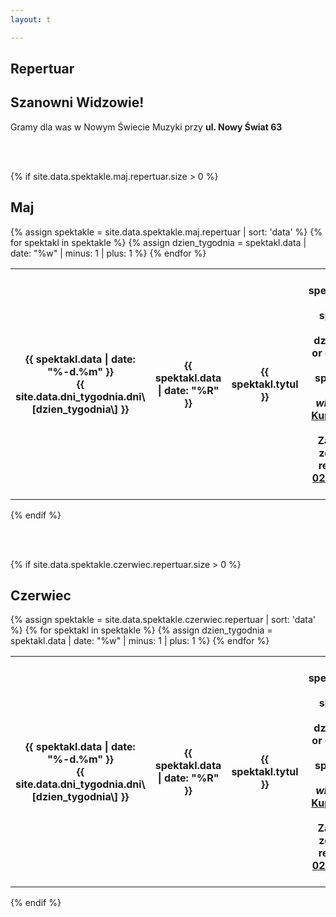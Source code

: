 ```yaml
---
layout: t

---
```

<link rel="stylesheet" href="https://unpkg.com/purecss@0.6.2/build/pure-min.css" integrity="sha384-UQiGfs9ICog+LwheBSRCt1o5cbyKIHbwjWscjemyBMT9YCUMZffs6UqUTd0hObXD" crossorigin="anonymous">

## Repertuar

## Szanowni Widzowie!

Gramy dla was w Nowym Świecie Muzyki przy **ul. Nowy Świat 63**

<br />
<br />

{% if site.data.spektakle.maj.repertuar.size > 0 %}

## Maj

<table class="pure-table pure-table-horizontal">
{% assign spektakle = site.data.spektakle.maj.repertuar | sort: 'data' %}
{% for spektakl in spektakle %}
{% assign dzien_tygodnia = spektakl.data | date: "%w" | minus: 1 | plus: 1 %}
<tr>
<th>{{ spektakl.data | date: "%-d.%m" }}<br />{{ site.data.dni_tygodnia.dni\[dzien_tygodnia\] }}</th>
<th>{{ spektakl.data | date: "%R"  }}</th>
<th style="width: 40%;">{{ spektakl.tytul }}</th>
<th>
{% if spektakl.manual_price == true %}
{{ spektakl.link }}
{% else %}
{% if dzien_tygodnia == 0 or dzien_tygodnia == 6 %}
{% if spektakl.link == "-" %}
<i>Bilety online wkrótce</i>
{% else %}
<a href="{{ spektakl.link }}">Kup bilet</a>
{% endif %}
{% else %}
Zapraszamy grupy zorganizowane do rezerwacji tel. <a href="tel:501027278">501 027 278</a>
{% endif %}
{% endif %}  
</th>
</tr>
{% endfor %}
</table>

{% endif %}

<br /><br />

{% if site.data.spektakle.czerwiec.repertuar.size > 0 %}

## Czerwiec

<table class="pure-table pure-table-horizontal"> {% assign spektakle = site.data.spektakle.czerwiec.repertuar | sort: 'data' %} {% for spektakl in spektakle %} {% assign dzien_tygodnia = spektakl.data | date: "%w" | minus: 1 | plus: 1 %} <tr> <th>{{ spektakl.data | date: "%-d.%m" }}<br />{{ site.data.dni_tygodnia.dni\[dzien_tygodnia\] }}</th> <th>{{ spektakl.data | date: "%R"  }}</th> <th style="width: 40%;">{{ spektakl.tytul }}</th> <th> {% if spektakl.manual_price == true %} {{ spektakl.link }} {% else %} {% if dzien_tygodnia == 0 or dzien_tygodnia == 6 %} {% if spektakl.link == "-" %} <i>Bilety online wkrótce</i> {% else %} <a href="{{ spektakl.link }}">Kup bilet</a> {% endif %} {% else %} Zapraszamy grupy zorganizowane do rezerwacji tel. <a href="tel:501027278">501 027 278</a> {% endif %} {% endif %}  
</th> </tr> {% endfor %} </table>

{% endif %}

<style>
.pure-table thead {
background-color: rgba(143, 223, 255, 0.19) !important;
color: #000;
text-align: left;
vertical-align: bottom;
}
</style>

<!-- 	<tr>
<th><strike>10.06.2018 niedziela</strike></th>
<th><strike>12.30</strike></th>
<th><strike>Urodziny Turli-Taja</strike></th>
<th>Spektatkl odwołany</th>
</tr> -->
<!-- 	<tr>
<th>24.06.2018 niedziela</th>
<th>12.30</th>
<th>Calineczka</th>
<th><a href="https://ewejsciowki.pl/embedded/rezerwacja/107628">Kup bilet</a></th>
</tr> -->

<!-- ## Zapraszamy na

## Wielki Bal Karnawałowych Rycerzy i Księżniczek

## już 11.02.2018

### Dzięki Wypożyczalni Kostiumów Maskarada dzieci bęgą mogły przebrać się za swoich ulubionych bohaterów wziąć udział w karnawałowej zabawie prowadzonej przez naszych aktorów

<br />
<br />
<ul class="photos">
<a id="single_image" rel="1000" href='lay/img/bal_big.jpg'><img src="lay/img/bal_small.jpg"/></a>
</ul> -->